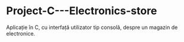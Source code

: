 # Project-C---Electronics-store
Aplicație în C, cu interfață utilizator tip consolă, despre un magazin de electronice.
